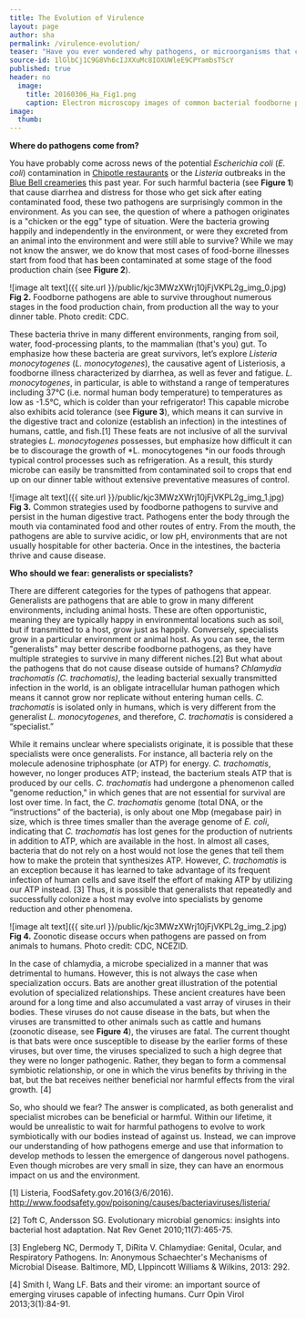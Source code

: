 ```yaml
---
title: The Evolution of Virulence
layout: page
author: sha
permalink: /virulence-evolution/
teaser: "Have you ever wondered why pathogens, or microorganisms that cause disease, exist? Why do these microbes choose to attack our bodies? What is fascinating is that pathogenic microbes are typically not—at least initially—looking for their next target. Instead, these microbes are generally just really good survivors."
source-id: 1lGlbCj1C9G8Vh6cIJXXuMc8IOXUWleE9CPYambsTScY
published: true
header: no
  image:
    title: 20160306_Ha_Fig1.png
    caption: Electron microscopy images of common bacterial foodborne pathogens.** *(Left)* Scanning electron micrograph of *Escherichia coli*, which consists of many different strains (types) capable of various diseases, including diarrhea. *(Right)* Transmission electron micrograph of *Listeria monocytogenes (L. monocytogenes)* in a tissue sample. *L. monocytogenes* causes the foodborne illness Listeriosis Photo credits: Rocky Mountain Laboratories, NIAID; CDC/ Dr. Balasubr Swaminathan, Peggy Hayes.
image:
  thumb: 
---
```

**Where do pathogens come from?**

You have probably come across news of the potential *Escherichia coli* (*E. coli*) contamination in [Chipotle restaurants](http://www.fda.gov/Food/RecallsOutbreaksEmergencies/Outbreaks/ucm470410.htm) or the *Listeria* outbreaks in the [Blue Bell creameries](http://www.cdc.gov/listeria/outbreaks/ice-cream-03-15/index.html) this past year. For such harmful bacteria (see **Figure 1**) that cause diarrhea and distress for those who get sick after eating contaminated food, these two pathogens are surprisingly common in the environment. As you can see, the question of where a pathogen originates is a "chicken or the egg" type of situation. Were the bacteria growing happily and independently in the environment, or were they excreted from an animal into the environment and were still able to survive? While we may not know the answer, we do know that most cases of food-borne illnesses start from food that has been contaminated at some stage of the food production chain (see **Figure 2**).

![image alt text]({{ site.url }}/public/kjc3MWzXWrj10jFjVKPL2g_img_0.jpg)
**Fig 2.** Foodborne pathogens are able to survive throughout numerous stages in the food production chain, from production all the way to your dinner table. Photo credit: CDC.

These bacteria thrive in many different environments, ranging from soil, water, food-processing plants, to the mammalian (that's you) gut. To emphasize how these bacteria are great survivors, let’s explore *Listeria monocytogenes* (*L. monocytogenes*), the causative agent of Listeriosis, a foodborne illness characterized by diarrhea, as well as fever and fatigue. *L. monocytogenes*, in particular, is able to withstand a range of temperatures including 37°C (i.e. normal human body temperature) to temperatures as low as -1.5°C, which is colder than your refrigerator!  This capable microbe also exhibits acid tolerance (see **Figure 3**), which means it can survive in the digestive tract and colonize (establish an infection) in the intestines of humans, cattle, and fish.[1] These feats are not inclusive of all the survival strategies *L. monocytogenes* possesses, but emphasize how difficult it can be to discourage the growth of *L. monocytogenes *in our foods through typical control processes such as refrigeration. As a result, this sturdy microbe can easily be transmitted from contaminated soil to crops that end up on our dinner table without extensive preventative measures of control. 

![image alt text]({{ site.url }}/public/kjc3MWzXWrj10jFjVKPL2g_img_1.jpg)
**Fig 3.** Common strategies used by foodborne pathogens to survive and persist in the human digestive tract. Pathogens enter the body through the mouth via contaminated food and other routes of entry. From the mouth, the pathogens are able to survive acidic, or low pH, environments that are not usually hospitable for other bacteria. Once in the intestines, the bacteria thrive and cause disease.

**Who should we fear: generalists or specialists?**

There are different categories for the types of pathogens that appear. Generalists are pathogens that are able to grow in many different environments, including animal hosts. These are often opportunistic, meaning they are typically happy in environmental locations such as soil, but if transmitted to a host, grow just as happily. Conversely, specialists grow in a particular environment or animal host. As you can see, the term "generalists" may better describe foodborne pathogens, as they have multiple strategies to survive in many different niches.[2] But what about the pathogens that do not cause disease outside of humans? *Chlamydia trachomatis (C. trachomatis)*, the leading bacterial sexually transmitted infection in the world, is an obligate intracellular human pathogen which means it cannot grow nor replicate without entering human cells. *C. trachomatis* is isolated only in humans, which is very different from the generalist *L. monocytogenes*, and therefore, *C. trachomatis* is considered a “specialist.”

While it remains unclear where specialists originate, it is possible that these specialists were once generalists. For instance, all bacteria rely on the molecule adenosine triphosphate (or ATP) for energy. *C. trachomatis*, however, no longer produces ATP; instead, the bacterium steals ATP that is produced by our cells. *C. trachomatis* had undergone a phenomenon called "genome reduction," in which genes that are not essential for survival  are lost over time. In fact, the *C. trachomatis* genome (total DNA, or the “instructions” of the bacteria), is only about one Mbp (megabase pair) in size, which is three times smaller than the average genome of *E. coli*, indicating that *C. trachomatis* has lost genes for the production of nutrients in addition to  ATP, which are available in the host. In almost all cases, bacteria that do not rely on a host would not lose the genes that tell them how to make the protein that synthesizes ATP. However, *C. trachomatis* is an exception because it has learned to take advantage of its frequent infection of human cells and save itself the effort of making ATP by utilizing our ATP instead. [3] Thus, it is possible that generalists that repeatedly and successfully colonize a host may evolve into specialists by genome reduction and other phenomena. 

![image alt text]({{ site.url }}/public/kjc3MWzXWrj10jFjVKPL2g_img_2.jpg)
**Fig 4.** Zoonotic disease occurs when pathogens are passed on from animals to humans. Photo credit: CDC, NCEZID.

In the case of chlamydia, a microbe specialized in a manner that was detrimental to humans. However, this is not always the case when specialization occurs. Bats are another great illustration of the potential evolution of specialized relationships. These ancient creatures have been around for a long time and also accumulated a vast array of viruses in their bodies. These viruses do not cause disease in the bats, but when the viruses are transmitted to other animals such as cattle and humans (zoonotic disease, see **Figure 4**), the viruses are fatal. The current thought is that bats were once susceptible to disease by the earlier forms of these viruses, but over time, the viruses specialized to such a high degree that they were no longer pathogenic. Rather, they began to form a commensal symbiotic relationship, or one in which the virus benefits by thriving in the bat, but the bat receives neither beneficial nor harmful effects from the viral growth. [4]

So, who should we fear? The answer is complicated, as both generalist and specialist microbes can be beneficial or harmful. Within our lifetime, it would be unrealistic to wait for harmful pathogens to evolve to work symbiotically with our bodies instead of against us. Instead, we can improve our understanding of how pathogens emerge and use that information to develop methods to lessen the emergence of dangerous novel pathogens. Even though microbes are very small in size, they can have an enormous impact on us and the environment. 

[1] Listeria, FoodSafety.gov.2016(3/6/2016). http://www.foodsafety.gov/poisoning/causes/bacteriaviruses/listeria/

[2] Toft C, Andersson SG. Evolutionary microbial genomics: insights into bacterial host adaptation. Nat Rev Genet 2010;11(7):465-75.

[3] Engleberg NC, Dermody T, DiRita V. Chlamydiae: Genital, Ocular, and Respiratory Pathogens. In: Anonymous Schaechter's Mechanisms of Microbial Disease. Baltimore, MD, LIppincott Williams & Wilkins, 2013: 292.

[4] Smith I, Wang LF. Bats and their virome: an important source of emerging viruses capable of infecting humans. Curr Opin Virol 2013;3(1):84-91.

 


